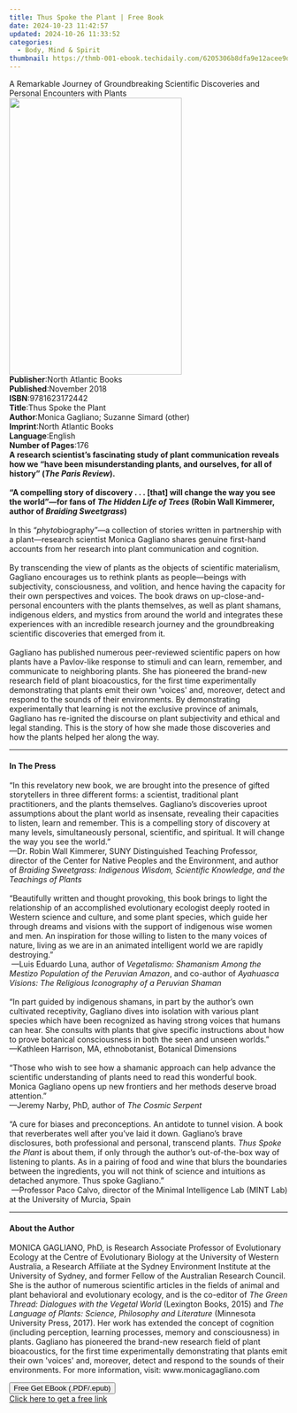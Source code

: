 ```yaml
---
title: Thus Spoke the Plant | Free Book
date: 2024-10-23 11:42:57
updated: 2024-10-26 11:33:52
categories:
  - Body, Mind & Spirit
thumbnail: https://thmb-001-ebook.techidaily.com/6205306b8dfa9e12acee9dcb9a5624c97826d3b73f420128a5e45d0ded2097dc.jpg
---
```

<main id="book-container">
  <div class="flex flex-col">
    <div class="book-brief flex-1 py-6 px-4 sm:p-6 md:py-10 md:px-8">
      <!-- brief-->
      <div class="book-brief-main">
        A Remarkable Journey of Groundbreaking Scientific Discoveries and
        Personal Encounters with Plants
      </div>
    </div>
    <div
      class="book-meta-info flex-1 grid gap-4 col-start-1 col-end-3 row-start-1 sm:mb-6 sm:grid-cols-4 lg:gap-6 lg:col-start-2 lg:row-end-6 lg:row-span-6 lg:mb-0"
    >
      <div
        class="book-meta-info-left place-content-center mt-4 p-4 text-sm leading-6 col-start-2 col-span-2 dark:text-slate-400"
      >
        <img
          class="w-full h-500 object-cover rounded-lg sm:h-255 sm:col-span-2 lg:col-span-full"
          src="https://img-001-ebook.techidaily.com/1e95d252bf7df8e5c828044fedee3d3923b34578d73fcf6791eb6e15b710087b.jpg"
          alt=""
          width="312"
          height="500"
        />
      </div>
      <div
        class="book-meta-info-right mt-2 col-start-1 row-start-2 col-span-3 self-center"
      >
        <!-- meta data  -->
        <div class="flex flex-col px-4 md:px-8">
          <div class="flex-1">
            <strong>Publisher</strong>:<span class="px-2"
              >North Atlantic Books</span
            >
          </div>
          <div class="flex-1">
            <strong>Published</strong>:<span class="px-2">November 2018</span>
          </div>
          <div class="flex-1">
            <strong>ISBN</strong>:<span class="px-2">9781623172442</span>
          </div>
          <div class="flex-1">
            <strong>Title</strong>:<span class="px-2"
              >Thus Spoke the Plant</span
            >
          </div>
          <div class="flex-1">
            <strong>Author</strong>:<span class="px-2"
              >Monica Gagliano; Suzanne Simard (other)</span
            >
          </div>
          <div class="flex-1">
            <strong>Imprint</strong>:<span class="px-2"
              >North Atlantic Books</span
            >
          </div>
          <div class="flex-1">
            <strong>Language</strong>:<span class="px-2">English</span>
          </div>
          <div class="flex-1">
            <strong>Number of Pages</strong>:<span class="px-2">176</span>
          </div>
        </div>
      </div>
    </div>
    <div class="book-description flex-1 py-6 px-4 sm:p-6 md:py-10 md:px-8">
      <div class="book-description-main">
        <div accordion-content="" id="description">
          <b
            >A research scientist’s fascinating study of plant communication
            reveals how we “have been misunderstanding plants, and ourselves,
            for all of history” (<i>The Paris Review</i>).<br /></b
          ><br /><b
            >“A compelling story of discovery . . . [that] will change the way
            you see the world”—for fans of
            <i>The Hidden Life of Trees</i> (Robin Wall Kimmerer, author of
            <i>Braiding Sweetgrass</i>)</b
          ><br /><br />
          In this “<i>phyto</i>biography”—a collection of stories written in
          partnership with a plant—research scientist Monica Gagliano shares
          genuine first-hand accounts from her research into plant communication
          and cognition. <br />
          &nbsp;<br />
          By transcending the view of plants as the objects of scientific
          materialism, Gagliano encourages us to rethink plants as people—beings
          with subjectivity, consciousness, and volition, and hence having the
          capacity for their own perspectives and voices. The book draws on
          up-close-and-personal encounters with the plants themselves, as well
          as plant shamans, indigenous elders, and mystics from around the world
          and integrates these experiences with an incredible research journey
          and the groundbreaking scientific discoveries that emerged from it.
          <br />
          &nbsp;<br />
          Gagliano has published numerous peer-reviewed scientific papers on how
          plants have a Pavlov-like response to stimuli and can learn, remember,
          and communicate to neighboring plants. She has pioneered the brand-new
          research field of plant bioacoustics, for the first time
          experimentally demonstrating that plants emit their own 'voices' and,
          moreover, detect and respond to the sounds of their environments. By
          demonstrating experimentally that learning is not the exclusive
          province of animals, Gagliano has re-ignited the discourse on plant
          subjectivity and ethical and legal standing. This is the story of how
          she made those discoveries and how the plants helped her along the
          way.
        </div>
        <div class="accordion-fader"></div>
      </div>
    </div>
    <div class="book-excerpts flex-1 py-6 px-4 sm:p-6 md:py-10 md:px-8">
      <!-- excerpts-->
      <div class="book-excerpts-main">
        <hr />
        <h4 class="placeholder placeholder-heading">
          <span>In The Press</span>
        </h4>
        <p>
          “In this revelatory new book, we are brought into the presence of
          gifted storytellers in three different forms: a scientist, traditional
          plant practitioners, and the plants themselves. Gagliano’s discoveries
          uproot assumptions about the plant world as insensate, revealing their
          capacities to listen, learn and remember. This is a compelling story
          of discovery at many levels, simultaneously personal, scientific, and
          spiritual. It will change the way you see the world.”<br />—Dr. Robin
          Wall Kimmerer, SUNY Distinguished Teaching Professor, director of the
          Center for Native Peoples and the Environment, and author of&nbsp;<i
            >Braiding Sweetgrass: Indigenous Wisdom, Scientific Knowledge, and
            the Teachings of Plants</i
          ><br /><i>&nbsp;</i><br />“Beautifully written and thought provoking,
          this book brings to light the relationship of an accomplished
          evolutionary ecologist deeply rooted in Western science and culture,
          and some plant species, which guide her through dreams and visions
          with the support of indigenous wise women and men. An inspiration for
          those willing to listen to the many voices of nature, living as we are
          in an animated intelligent world we are rapidly destroying.”<br />&nbsp;—Luis
          Eduardo Luna, author of&nbsp;<i
            >Vegetalismo: Shamanism Among the Mestizo Population of the Peruvian
            Amazon</i
          >, and co-author of&nbsp;<i
            >Ayahuasca Visions: The Religious Iconography of a Peruvian
            Shaman</i
          ><br />&nbsp;<br />“In part guided by indigenous shamans, in part by
          the author’s own cultivated receptivity, Gagliano dives into isolation
          with various plant species which have been recognized as having strong
          voices that humans can hear. She consults with plants that give
          specific instructions about how to prove botanical consciousness in
          both the seen and unseen worlds.”<br />—Kathleen Harrison, MA,
          ethnobotanist, Botanical Dimensions<br /><br />“Those who wish to see
          how a shamanic approach can help advance the<br />scientific
          understanding of plants need to read this wonderful book.<br />Monica
          Gagliano opens up new frontiers and her methods deserve broad<br />attention.”<br />—Jeremy
          Narby, PhD,&nbsp;author of&nbsp;<i>The Cosmic Serpent<br /><br /></i
          >“A cure for biases and preconceptions. An antidote to tunnel vision.
          A book that reverberates well after you’ve laid it down. Gagliano’s
          brave disclosures, both professional and personal, transcend
          plants.&nbsp;<i>Thus Spoke the Plant</i>&nbsp;is about them, if
          only&nbsp;through&nbsp;the author’s out-of-the-box way of listening to
          plants. As in a pairing of food and wine that blurs the boundaries
          between the ingredients, you will not think of science and intuitions
          as detached anymore. Thus spoke Gagliano.”<br />&nbsp;—Professor Paco
          Calvo, director of the&nbsp;Minimal Intelligence Lab&nbsp;(MINT Lab)
          at the University of Murcia, Spain
        </p>
      </div>
    </div>
    <div class="book-about-author flex-1 py-6 px-4 sm:p-6 md:py-10 md:px-8">
      <!-- about author-->
      <div class="book-main-author-main">
        <hr />
        <h4 class="placeholder placeholder-heading">
          <span>About the Author</span>
        </h4>
        <p>
          MONICA GAGLIANO, PhD, is Research Associate Professor of Evolutionary
          Ecology at the Centre of Evolutionary Biology at the University of
          Western Australia, a Research Affiliate at the Sydney Environment
          Institute at the University of Sydney, and former Fellow of the
          Australian Research Council. She is the author of numerous scientific
          articles in the fields of animal and plant behavioral and evolutionary
          ecology, and is the co-editor of
          <i>The Green Thread: Dialogues with the Vegetal World</i> (Lexington
          Books, 2015) and
          <i>The Language of Plants: Science, Philosophy and Literature </i
          >(Minnesota University Press, 2017). Her work has extended the concept
          of cognition (including perception, learning processes, memory and
          consciousness) in plants. Gagliano has pioneered the brand-new
          research field of plant bioacoustics, for the first time
          experimentally demonstrating that plants emit their own 'voices' and,
          moreover, detect and respond to the sounds of their environments. For
          more information, visit: www.monicagagliano.com
        </p>
      </div>
    </div>
    <div class="book-free-get flex-1 py-6 px-4 sm:p-6 md:py-10 md:px-8">
      <button
        id="btn-free-get"
        class="bg-blue-500 hover:bg-blue-700 text-white font-bold py-2 px-4 rounded"
      >
        Free Get EBook (.PDF/.epub)
      </button>
      <div id="countdown-display" class="px-2 text-lg mt-2"></div>
      <a
        id="free-link"
        class="hidden bg-blue-500 hover:bg-blue-700 text-white font-bold py-2 px-4 rounded"
        href="https://www.ebooks.com/en-us/book/95958909/thus-spoke-the-plant/monica-gagliano/"
        target="_blank"
        >Click here to get a free link</a
      >
    </div>
    <script>
      let countdownTime = 0;
      let countdownInterval = null;
      document
        .getElementById('btn-free-get')
        .addEventListener('click', startCountdown);
      function startCountdown() {
        countdownTime = new Date().getTime() + 60000 * 3;
        countdownInterval = setInterval(updateCountdown, 1000);
        document.getElementById('btn-free-get').disabled = true;
        document
          .getElementById('btn-free-get')
          .classList.add('bg-gray-500', 'cursor-not-allowed');
      }
      function updateCountdown() {
        let currentTime = new Date().getTime();
        let timeLeft = countdownTime - currentTime;
        let secondsLeft = Math.floor(timeLeft / 1000);
        document.getElementById('countdown-display').innerHTML =
          `Remaining time: ${secondsLeft} seconds.`;
        if (secondsLeft <= 0) {
          clearInterval(countdownInterval);
          document.getElementById('btn-free-get').classList.add('hidden');
          document.getElementById('free-link').classList.remove('hidden');
          document.getElementById('countdown-display').innerHTML = '';
        }
      }
    </script>
  </div>
</main>
